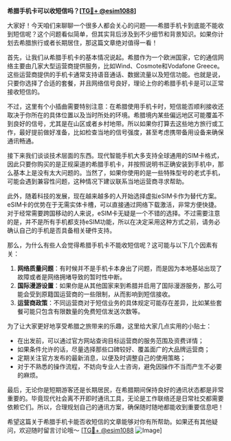 **希腊手机卡可以收短信吗？[[TG💪+ @esim1088](https://t.me/s/esim1088)]**

大家好！今天咱们来聊聊一个很多人都会关心的问题——希腊手机卡到底能不能收到短信呢？这个问题看似简单，但其实背后涉及到不少细节和背景知识。如果你计划去希腊旅行或者长期居住，那这篇文章绝对值得一看！

首先，让我们从希腊手机卡的基本情况说起。希腊作为一个欧洲国家，它的通信网络主要由几家大型运营商提供服务，比如Wind、Cosmote和Vodafone Greece。这些运营商提供的手机卡通常支持语音通话、数据流量以及短信功能。也就是说，只要你选择了合适的套餐，并且网络信号良好，理论上你的希腊手机卡是可以正常接收短信的。

不过，这里有个小插曲需要特别注意：在希腊使用手机卡时，短信能否顺利接收还取决于你所在的具体位置以及当时所处的环境。希腊境内某些偏远地区可能覆盖不到良好的信号，尤其是在山区或者乡村地带。所以如果你打算去这些地方旅行或工作，最好提前做好准备，比如检查当地的信号强度，甚至考虑携带备用设备来确保通讯畅通。

接下来我们谈谈技术层面的东西。现代智能手机大多支持全球通用的SIM卡格式，因此只要你购买的是正规渠道的希腊手机卡，并按照说明书正确安装到手机中，那么基本上是没有太大问题的。当然了，如果你使用的是一些特殊型号的老式手机，可能会遇到兼容性问题，这种情况下建议联系当地运营商寻求帮助。

此外，随着科技的发展，现在越来越多的人开始选择虚拟eSIM卡作为替代方案。eSIM卡的优势在于无需实体卡槽，可以直接通过网络下载激活，非常方便快捷。对于经常需要跨国移动的人来说，eSIM卡无疑是一个不错的选择。不过需要注意的是，并不是所有手机都支持eSIM功能，所以在决定采用这种方式之前，请务必确认自己的手机是否具备相关硬件支持。

那么，为什么有些人会觉得希腊手机卡不能收短信呢？这可能与以下几个因素有关：

1. **网络质量问题**：有时候并不是手机卡本身出了问题，而是因为本地基站出现了故障或者是网络拥堵导致的暂时性中断。
2. **国际漫游设置**：如果你是从其他国家来到希腊并启用了国际漫游服务，那么可能会受到原籍国运营商的一些限制，从而影响到短信接收。
3. **运营商政策**：不同运营商对于短信业务的具体规定可能存在差异，比如某些套餐可能只包含有限数量的免费短信发送次数等。

为了让大家更好地享受希腊之旅带来的乐趣，这里给大家几点实用的小贴士：

- 在出发前，可以通过官方网站查询目标运营商的服务范围及资费详情；
- 如果条件允许的话，尽量选择那些口碑较好、覆盖面广的大品牌运营商；
- 定期关注官方发布的最新消息，以便及时调整自己的使用策略；
- 对于不熟悉的操作流程，不妨向专业人士咨询，避免因操作不当而产生不必要的麻烦。

最后，无论你是短期游客还是长期居民，在希腊期间保持良好的通讯状态都是非常重要的。毕竟现代社会离不开即时通讯工具，无论是工作联络还是日常社交都需要依赖它们。所以，合理规划自己的通讯方案，确保随时随地都能收到重要信息吧！

希望这篇关于希腊手机卡能否收短信的文章能够对你有所帮助。如果还有其他疑问，欢迎随时留言讨论哦～ [[TG💪+ @esim1088](https://t.me/s/esim1088) ![Image](https://i.postimg.cc/4NQfJmqS/Snipaste-2025-05-13-00-14-12.png)]